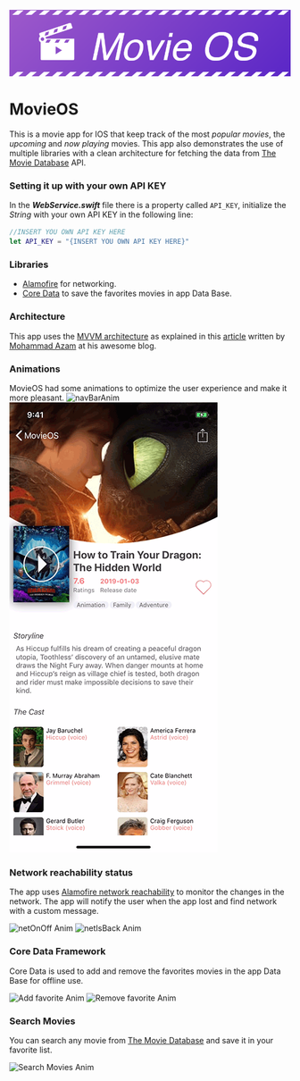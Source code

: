 ![Banner](https://github.com/OscarSantosGH/imagesAndGifs/blob/master/images/banner.png?raw=true "Movie OS")

# MovieOS

This is a movie app for IOS that keep track of the most _popular movies_, the _upcoming_ and _now playing_ movies. This app also demonstrates the use of multiple libraries with a clean architecture for fetching the data from [The Movie Database](https://www.themoviedb.org/) API.


### Setting it up with your own API KEY

In the _**WebService.swift**_ file there is a property called `API_KEY`, initialize the _String_ with your own API KEY in the following line:
```Swift
//INSERT YOU OWN API KEY HERE
let API_KEY = "{INSERT YOU OWN API KEY HERE}"
```

### Libraries

* [Alamofire](https://github.com/Alamofire/Alamofire) for networking.
* [Core Data](https://developer.apple.com/documentation/coredata) to save the favorites movies in app Data Base.


### Architecture
This app uses the [MVVM architecture](https://en.wikipedia.org/wiki/Model%E2%80%93view%E2%80%93viewmodel) as explained in this [article](https://medium.com/@azamsharp/mvvm-in-ios-from-net-perspective-580eb7f4f129) written by [Mohammad Azam](https://medium.com/@azamsharp) at his awesome blog. 

### Animations 
MovieOS had some animations to optimize the user experience and make it more pleasant.
![navBarAnim](https://github.com/OscarSantosGH/imagesAndGifs/blob/master/images/gift/navBarAnim.gif?raw=true "NavBar Animation") ![save Anim](https://github.com/OscarSantosGH/imagesAndGifs/blob/master/images/gift/saveAnim.gif?raw=true "Save Animation")
### Network reachability status

The app uses [Alamofire network reachability](https://github.com/Alamofire/Alamofire/blob/master/Documentation/AdvancedUsage.md#network-reachability) to monitor the changes in the network. The app will notify the user when the app lost and find network with a custom message.

![netOnOff Anim](https://github.com/OscarSantosGH/imagesAndGifs/blob/master/images/gift/networkLost.gif?raw=true "Network Lost Animation") ![netIsBack Anim](https://github.com/OscarSantosGH/imagesAndGifs/blob/master/images/gift/netIsBack.gif?raw=true "Network is back Animation")

### Core Data Framework

Core Data is used to add and remove the favorites movies in the app Data Base for offline use.
 
![Add favorite Anim](https://github.com/OscarSantosGH/imagesAndGifs/blob/master/images/gift/addFav.gif?raw=true "Add favorite movie Animation") ![Remove favorite Anim](https://github.com/OscarSantosGH/imagesAndGifs/blob/master/images/gift/removeFav.gif?raw=true "Remove favorite movie Animation")
 
### Search Movies

You can search any movie from [The Movie Database](https://www.themoviedb.org/) and save it in your favorite list.

![Search Movies Anim](https://github.com/OscarSantosGH/imagesAndGifs/blob/master/images/gift/searchView.gif?raw=true "Search movie Animation")
